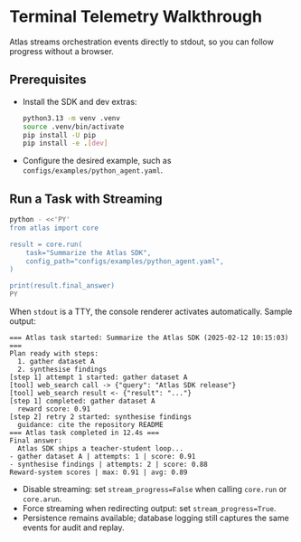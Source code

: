 # Terminal Telemetry Walkthrough

Atlas streams orchestration events directly to stdout, so you can follow progress without a browser.

## Prerequisites

- Install the SDK and dev extras:

  ```bash
  python3.13 -m venv .venv
  source .venv/bin/activate
  pip install -U pip
  pip install -e .[dev]
  ```

- Configure the desired example, such as `configs/examples/python_agent.yaml`.

## Run a Task with Streaming

```bash
python - <<'PY'
from atlas import core

result = core.run(
    task="Summarize the Atlas SDK",
    config_path="configs/examples/python_agent.yaml",
)

print(result.final_answer)
PY
```

When `stdout` is a TTY, the console renderer activates automatically. Sample output:

```text
=== Atlas task started: Summarize the Atlas SDK (2025-02-12 10:15:03) ===
Plan ready with steps:
  1. gather dataset A
  2. synthesise findings
[step 1] attempt 1 started: gather dataset A
[tool] web_search call -> {"query": "Atlas SDK release"}
[tool] web_search result <- {"result": "..."}
[step 1] completed: gather dataset A
  reward score: 0.91
[step 2] retry 2 started: synthesise findings
  guidance: cite the repository README
=== Atlas task completed in 12.4s ===
Final answer:
  Atlas SDK ships a teacher-student loop...
- gather dataset A | attempts: 1 | score: 0.91
- synthesise findings | attempts: 2 | score: 0.88
Reward-system scores | max: 0.91 | avg: 0.89
```

- Disable streaming: set `stream_progress=False` when calling `core.run` or `core.arun`.
- Force streaming when redirecting output: set `stream_progress=True`.
- Persistence remains available; database logging still captures the same events for audit and replay.
